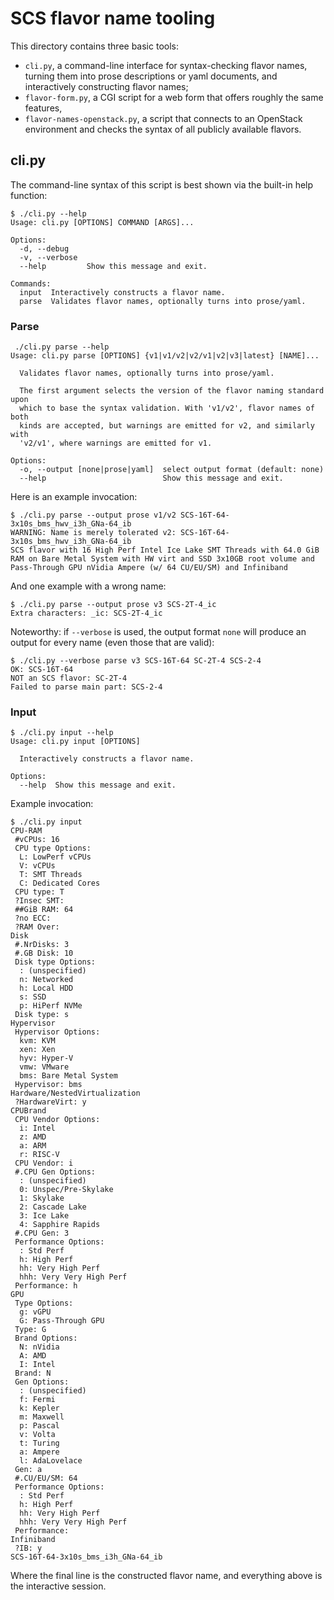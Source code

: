 # SCS flavor name tooling

This directory contains three basic tools:

- `cli.py`, a command-line interface for syntax-checking flavor names, turning them into prose descriptions
  or yaml documents, and interactively constructing flavor names;
- `flavor-form.py`, a CGI script for a web form that offers roughly the same features,
- `flavor-names-openstack.py`, a script that connects to an OpenStack environment and checks the syntax
  of all publicly available flavors.

## cli.py

The command-line syntax of this script is best shown via the built-in help function:

```console
$ ./cli.py --help
Usage: cli.py [OPTIONS] COMMAND [ARGS]...

Options:
  -d, --debug
  -v, --verbose
  --help         Show this message and exit.

Commands:
  input  Interactively constructs a flavor name.
  parse  Validates flavor names, optionally turns into prose/yaml.
```

### Parse

```console
 ./cli.py parse --help
Usage: cli.py parse [OPTIONS] {v1|v1/v2|v2/v1|v2|v3|latest} [NAME]...

  Validates flavor names, optionally turns into prose/yaml.

  The first argument selects the version of the flavor naming standard upon
  which to base the syntax validation. With 'v1/v2', flavor names of both
  kinds are accepted, but warnings are emitted for v2, and similarly with
  'v2/v1', where warnings are emitted for v1.

Options:
  -o, --output [none|prose|yaml]  select output format (default: none)
  --help                          Show this message and exit.
```

Here is an example invocation:

```console
$ ./cli.py parse --output prose v1/v2 SCS-16T-64-3x10s_bms_hwv_i3h_GNa-64_ib 
WARNING: Name is merely tolerated v2: SCS-16T-64-3x10s_bms_hwv_i3h_GNa-64_ib
SCS flavor with 16 High Perf Intel Ice Lake SMT Threads with 64.0 GiB RAM on Bare Metal System with HW virt and SSD 3x10GB root volume and Pass-Through GPU nVidia Ampere (w/ 64 CU/EU/SM) and Infiniband
```

And one example with a wrong name:

```console
$ ./cli.py parse --output prose v3 SCS-2T-4_ic
Extra characters: _ic: SCS-2T-4_ic
```

Noteworthy: if `--verbose` is used, the output format `none` will produce an output for every name (even
those that are valid):

```console
$ ./cli.py --verbose parse v3 SCS-16T-64 SC-2T-4 SCS-2-4
OK: SCS-16T-64
NOT an SCS flavor: SC-2T-4
Failed to parse main part: SCS-2-4
```

### Input

```console
$ ./cli.py input --help
Usage: cli.py input [OPTIONS]

  Interactively constructs a flavor name.

Options:
  --help  Show this message and exit.
```

Example invocation:

```console
$ ./cli.py input
CPU-RAM
 #vCPUs: 16
 CPU type Options:
  L: LowPerf vCPUs
  V: vCPUs
  T: SMT Threads
  C: Dedicated Cores
 CPU type: T
 ?Insec SMT: 
 ##GiB RAM: 64
 ?no ECC: 
 ?RAM Over: 
Disk
 #.NrDisks: 3
 #.GB Disk: 10
 Disk type Options:
  : (unspecified)
  n: Networked
  h: Local HDD
  s: SSD
  p: HiPerf NVMe
 Disk type: s
Hypervisor
 Hypervisor Options:
  kvm: KVM
  xen: Xen
  hyv: Hyper-V
  vmw: VMware
  bms: Bare Metal System
 Hypervisor: bms
Hardware/NestedVirtualization
 ?HardwareVirt: y
CPUBrand
 CPU Vendor Options:
  i: Intel
  z: AMD
  a: ARM
  r: RISC-V
 CPU Vendor: i
 #.CPU Gen Options:
  : (unspecified)
  0: Unspec/Pre-Skylake
  1: Skylake
  2: Cascade Lake
  3: Ice Lake
  4: Sapphire Rapids
 #.CPU Gen: 3
 Performance Options:
  : Std Perf
  h: High Perf
  hh: Very High Perf
  hhh: Very Very High Perf
 Performance: h
GPU
 Type Options:
  g: vGPU
  G: Pass-Through GPU
 Type: G
 Brand Options:
  N: nVidia
  A: AMD
  I: Intel
 Brand: N
 Gen Options:
  : (unspecified)
  f: Fermi
  k: Kepler
  m: Maxwell
  p: Pascal
  v: Volta
  t: Turing
  a: Ampere
  l: AdaLovelace
 Gen: a
 #.CU/EU/SM: 64
 Performance Options:
  : Std Perf
  h: High Perf
  hh: Very High Perf
  hhh: Very Very High Perf
 Performance: 
Infiniband
 ?IB: y
SCS-16T-64-3x10s_bms_i3h_GNa-64_ib
```

Where the final line is the constructed flavor name, and everything above is the interactive session.
